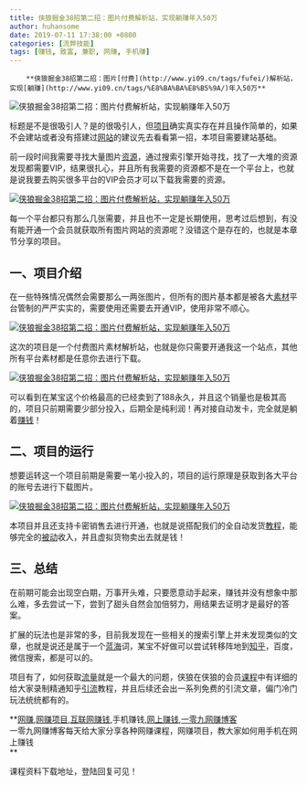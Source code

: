 ```yaml
---
title: 侠狼掘金38招第二招：图片付费解析站，实现躺赚年入50万
author: huhansome
date: 2019-07-11 17:38:00 +0800
categories: [流弊技能]
tags: [赚钱, 致富, 兼职, 网赚, 手机赚]
---
```



        **侠狼掘金38招第二招：图片[付费](http://www.yi09.cn/tags/fufei/)解析站，实现[躺赚](http://www.yi09.cn/tags/%E8%BA%BA%E8%B5%9A/)年入50万**

![侠狼掘金38招第二招：图片付费解析站，实现躺赚年入50万](http://www.yi09.cn/zb_users/upload/2021/08/20210822104857162960053796248.png)

标题是不是很吸引人？是的很吸引人，但[项目](http://www.yi09.cn/tags/%E9%A1%B9%E7%9B%AE/)确实真实存在并且操作简单的，如果不会建站或者没有搭建过[网站](http://www.yi09.cn/tags/%E7%BD%91%E7%AB%99/)的建议先去看看第一招，本项目需要建站基础。

前一段时间我需要寻找大量图片[资源](http://www.yi09.cn/tags/%E8%B5%84%E6%BA%90/)，通过搜索引擎开始寻找，找了一大堆的资源发现都需要VIP，结果很扎心，并且所有我需要的资源都不是在一个平台上，也就是说我要去购买很多平台的VIP会员才可以下载我需要的资源。

[![侠狼掘金38招第二招：图片付费解析站，实现躺赚年入50万](http://www.yi09.cn/zb_users/upload/2021/08/20210822104901162960054175512.png)](http://www.yi09.cn/zb_users/upload/2021/08/20210822104901162960054175512.png)

每一个平台都只有那么几张需要，并且也不一定是长期使用，思考过后想到，有没有能开通一个会员就获取所有图片网站的资源呢？没错这个是存在的，也就是本章节分享的项目。

## 一、项目介绍

在一些特殊情况偶然会需要那么一两张图片，但所有的图片基本都是被各大[素材](http://www.yi09.cn/tags/%E7%B4%A0%E6%9D%90/)平台管制的严严实实的，需要使用还需要去开通VIP，使用非常不顺心。

[![侠狼掘金38招第二招：图片付费解析站，实现躺赚年入50万](http://www.yi09.cn/zb_users/upload/2021/08/20210822104901162960054141517.png)](http://www.yi09.cn/zb_users/upload/2021/08/20210822104901162960054141517.png)

这次的项目是一个付费图片素材解析站，也就是你只需要开通我这一个站点，其他所有平台素材都是任意你去进行下载。

[![侠狼掘金38招第二招：图片付费解析站，实现躺赚年入50万](http://www.yi09.cn/zb_users/upload/2021/08/20210822104908162960054824099.png)](http://www.yi09.cn/zb_users/upload/2021/08/20210822104908162960054824099.png)

可以看到在某宝这个价格最高的已经卖到了188永久，并且这个销量也是极其高的，项目只前期需要少部分投入，后期全是纯利润！再对接自动发卡，完全就是躺着[赚钱](http://www.yi09.cn/tags/%E8%B5%9A%E9%92%B1/)！

## 二、项目的运行

想要运转这一个项目前期是需要一笔小投入的，项目的运行原理是获取到各大平台的账号去进行下载图片。

[![侠狼掘金38招第二招：图片付费解析站，实现躺赚年入50万](http://www.yi09.cn/zb_users/upload/2021/08/20210822104910162960055086582.png)](http://www.yi09.cn/zb_users/upload/2021/08/20210822104910162960055086582.png)

本项目并且还支持卡密销售去进行开通，也就是说搭配我们的全自动发货[教程](http://www.yi09.cn/tags/%E6%95%99%E7%A8%8B/)，能够完全的[被动](http://www.yi09.cn/tags/%E8%A2%AB%E5%8A%A8/)收入，并且虚拟货物卖出去就是钱！

## 三、总结

在前期可能会出现空白期，万事开头难，只要愿意动手起来，赚钱并没有想象中那么难，多去尝试一下，尝到了甜头自然会加倍努力，用结果去证明才是最好的答案。

扩展的玩法也是非常的多，目前我发现在一些相关的搜索引擎上并未发现类似的文章，也就是说还是属于一个[蓝海](http://www.yi09.cn/tags/%E8%93%9D%E6%B5%B7/)词，某宝不好做可以尝试转移阵地到[知乎](http://www.yi09.cn/tags/%E7%9F%A5%E4%B9%8E/)，百度，微信搜索，都是可以的。

项目有了，如何获取[流量](http://www.yi09.cn/tags/%E6%B5%81%E9%87%8F/)就是一个最大的问题，侠狼在侠狼的会员[课程](http://www.yi09.cn/tags/%E8%AF%BE%E7%A8%8B/)中有详细的给大家录制精通知乎[引流](http://www.yi09.cn/tags/%E5%BC%95%E6%B5%81/)教程，并且后续还会出一系列免费的引流文章，偏门冷门玩法统统都有的。

  

**[网赚](http://www.yi09.cn/tags/%E7%BD%91%E8%B5%9A/),[网赚项目](http://www.yi09.cn/tags/%E7%BD%91%E8%B5%9A%E9%A1%B9%E7%9B%AE/),[互联网赚钱](http://www.yi09.cn/tags/%E4%BA%92%E8%81%94%E7%BD%91%E8%B5%9A%E9%92%B1/),手机赚钱,[网上赚钱](http://www.yi09.cn/tags/%E7%BD%91%E4%B8%8A%E8%B5%9A%E9%92%B1/),[一零九网赚博客](http://www.yi09.cn/tags/%E4%B8%80%E9%9B%B6%E4%B9%9D%E7%BD%91%E8%B5%9A%E5%8D%9A%E5%AE%A2/)  
一零九网赚博客每天给大家分享各种网赚课程，网赚项目，教大家如何用手机在网上赚钱  
**  
  
  

课程资料下载地址，登陆回复可见！

